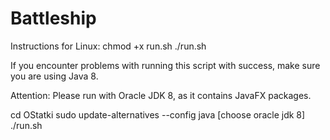 # Battleship
Instructions for Linux:
chmod +x run.sh
./run.sh

If you encounter problems with running this script with success, make sure
you are using Java 8.

Attention: Please run with Oracle JDK 8, as it contains JavaFX packages.

cd OStatki
sudo update-alternatives --config java
[choose oracle jdk 8]
./run.sh


